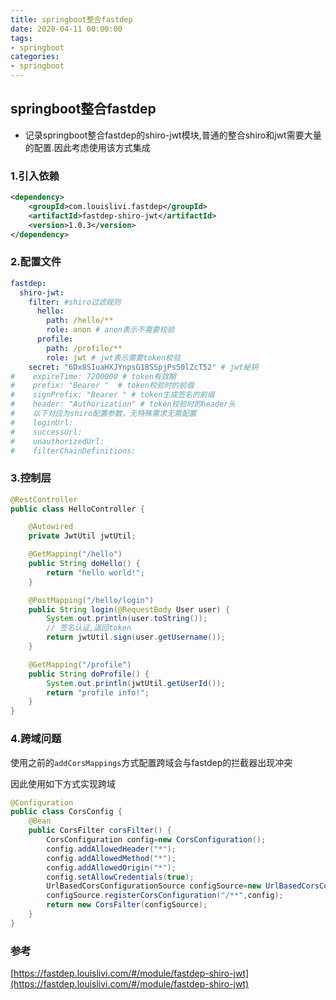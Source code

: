 ```yaml
---
title: springboot整合fastdep
date: 2020-04-11 00:00:00
tags:
- springboot
categories:
- springboot
---
```


## springboot整合fastdep

- 记录springboot整合fastdep的shiro-jwt模块,普通的整合shiro和jwt需要大量的配置.因此考虑使用该方式集成

<!--more-->

### 1.引入依赖

```xml
<dependency>
    <groupId>com.louislivi.fastdep</groupId>
    <artifactId>fastdep-shiro-jwt</artifactId>
    <version>1.0.3</version>
</dependency>
```

<!-- more -->

### 2.配置文件

```yml
fastdep:
  shiro-jwt:
    filter: #shiro过滤规则
      hello:
        path: /hello/**
        role: anon # anon表示不需要校验
      profile:
        path: /profile/**
        role: jwt # jwt表示需要token校验
    secret: "6Dx8SIuaHXJYnpsG18SSpjPs50lZcT52" # jwt秘钥
#    expireTime: 7200000 # token有效期
#    prefix: "Bearer "  # token校验时的前缀
#    signPrefix: "Bearer " # token生成签名的前缀
#    header: "Authorization" # token校验时的header头
#    以下对应为shiro配置参数，无特殊需求无需配置
#    loginUrl: 
#    successUrl: 
#    unauthorizedUrl: 
#    filterChainDefinitions: 
```

### 3.控制层

```java
@RestController
public class HelloController {

    @Autowired
    private JwtUtil jwtUtil;

    @GetMapping("/hello")
    public String doHello() {
        return "hello world!";
    }

    @PostMapping("/hello/login")
    public String login(@RequestBody User user) {
        System.out.println(user.toString());
        // 签名认证,返回token
        return jwtUtil.sign(user.getUsername());
    }

    @GetMapping("/profile")
    public String doProfile() {
        System.out.println(jwtUtil.getUserId());
        return "profile info!";
    }
}
```

### 4.跨域问题

使用之前的`addCorsMappings`方式配置跨域会与fastdep的拦截器出现冲突

因此使用如下方式实现跨域

```java
@Configuration
public class CorsConfig {
    @Bean
    public CorsFilter corsFilter() {
        CorsConfiguration config=new CorsConfiguration();
        config.addAllowedHeader("*");
        config.addAllowedMethod("*");
        config.addAllowedOrigin("*");
        config.setAllowCredentials(true);
        UrlBasedCorsConfigurationSource configSource=new UrlBasedCorsConfigurationSource();
        configSource.registerCorsConfiguration("/**",config);
        return new CorsFilter(configSource);
    }
}
```

### 参考

[https://fastdep.louislivi.com/#/module/fastdep-shiro-jwt](https://fastdep.louislivi.com/#/module/fastdep-shiro-jwt)